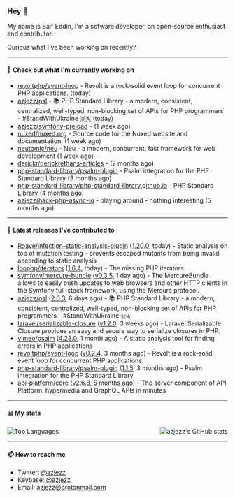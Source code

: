 ### Hey 👋

My name is Saif Eddin, I'm a sofware developer, an open-source enthusiast and contributor.

Curious what I've been working on recently?

---

#### 👷 Check out what I'm currently working on

- [revoltphp/event-loop](https://github.com/revoltphp/event-loop) - Revolt is a rock-solid event loop for concurrent PHP applications. (today)
- [azjezz/psl](https://github.com/azjezz/psl) - 📚 PHP Standard Library - a modern, consistent, centralized, well-typed, non-blocking set of APIs for PHP programmers - #StandWithUkraine 🇺🇦 (today)
- [azjezz/symfony-preload](https://github.com/azjezz/symfony-preload) -  (1 week ago)
- [nuxed/nuxed.org](https://github.com/nuxed/nuxed.org) - Source code for the Nuxed website and documentation. (1 week ago)
- [neutomic/neu](https://github.com/neutomic/neu) - Neu - a modern, concurrent, fast framework for web development (1 week ago)
- [derickr/derickrethans-articles](https://github.com/derickr/derickrethans-articles) -  (2 months ago)
- [php-standard-library/psalm-plugin](https://github.com/php-standard-library/psalm-plugin) - Psalm integration for the PHP Standard Library (3 months ago)
- [php-standard-library/php-standard-library.github.io](https://github.com/php-standard-library/php-standard-library.github.io) - PHP Standard Library (4 months ago)
- [azjezz/hack-php-async-io](https://github.com/azjezz/hack-php-async-io) - playing around - nothing interesting  (5 months ago)

---

#### 🔭 Latest releases I've contributed to

- [Roave/infection-static-analysis-plugin](https://github.com/Roave/infection-static-analysis-plugin) ([1.20.0](https://github.com/Roave/infection-static-analysis-plugin/releases/tag/1.20.0), today) - Static analysis on top of mutation testing - prevents escaped mutants from being invalid according to static analysis
- [loophp/iterators](https://github.com/loophp/iterators) ([1.6.4](https://github.com/loophp/iterators/releases/tag/1.6.4), today) - The missing PHP iterators.
- [symfony/mercure-bundle](https://github.com/symfony/mercure-bundle) ([v0.3.5](https://github.com/symfony/mercure-bundle/releases/tag/v0.3.5), 1 day ago) - The MercureBundle allows to easily push updates to web browsers and other HTTP clients in the Symfony full-stack framework, using the Mercure protocol.
- [azjezz/psl](https://github.com/azjezz/psl) ([2.0.3](https://github.com/azjezz/psl/releases/tag/2.0.3), 6 days ago) - 📚 PHP Standard Library - a modern, consistent, centralized, well-typed, non-blocking set of APIs for PHP programmers - #StandWithUkraine 🇺🇦
- [laravel/serializable-closure](https://github.com/laravel/serializable-closure) ([v1.2.0](https://github.com/laravel/serializable-closure/releases/tag/v1.2.0), 3 weeks ago) - Laravel Serializable Closure provides an easy and secure way to serialize closures in PHP.
- [vimeo/psalm](https://github.com/vimeo/psalm) ([4.23.0](https://github.com/vimeo/psalm/releases/tag/4.23.0), 1 month ago) - A static analysis tool for finding errors in PHP applications
- [revoltphp/event-loop](https://github.com/revoltphp/event-loop) ([v0.2.4](https://github.com/revoltphp/event-loop/releases/tag/v0.2.4), 3 months ago) - Revolt is a rock-solid event loop for concurrent PHP applications.
- [php-standard-library/psalm-plugin](https://github.com/php-standard-library/psalm-plugin) ([1.1.5](https://github.com/php-standard-library/psalm-plugin/releases/tag/1.1.5), 3 months ago) - Psalm integration for the PHP Standard Library
- [api-platform/core](https://github.com/api-platform/core) ([v2.6.8](https://github.com/api-platform/core/releases/tag/v2.6.8), 5 months ago) - The server component of API Platform: hypermedia and GraphQL APIs in minutes

---

#### 📊 My stats

<img align="right" alt="azjezz's GitHub stats" src="https://github-readme-stats.vercel.app/api?username=azjezz&count_private=1&show_icons=true&" />

![Top Languages](https://github-readme-stats.vercel.app/api/top-langs/?username=azjezz)

---

#### 📫 How to reach me

- Twitter: [@azjezz](https://twitter.com/azjezz)
- Keybase: [@azjezz](https://keybase.io/azjezz)
- Email: [azjezz@protonmail.com](mailto://azjezz@protonmail.com)
